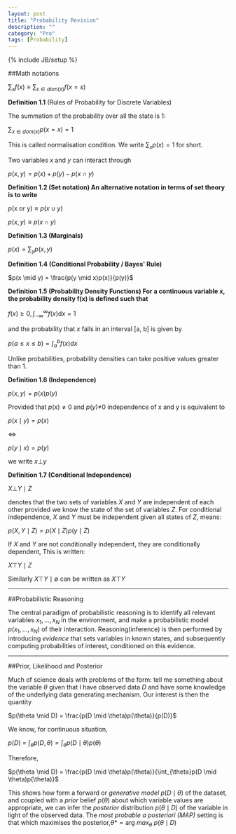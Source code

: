 ```yaml
---
layout: post
title: "Probability Revision"
description: ""
category: "Pro"
tags: [Probability]
---
```

{% include JB/setup %}

<!--more-->

##Math notations

$\sum_x f(x) \equiv \sum_{s \in dom(x)} f(x = s)$


**Definition 1.1** (Rules of Probability for Discrete Variables)

The summation of the probability over all the state is 1:

$\sum_{x \in dom(x)} p(x = x) = 1$

This is called normalisation condition. We write $\sum_x p(x) = 1$ for short.

Two variables $x$ and $y$ can interact through

$p(x, y) = p(x) + p(y) - p(x \cap y)$


**Definition 1.2 (Set notation) An alternative notation in terms of set theory is to write**

$p(\text{x or y}) \equiv p(x \cup y)$

$p(x, y) \equiv p(x \cap y)$

**Definition 1.3 (Marginals)**

$p(x) = \sum_y p(x, y)$

**Definition 1.4 (Conditional Probability / Bayes' Rule)**

$p(x \mid y) = \frac{p(y \mid x)p(x)}{p(y)}$

**Definition 1.5 (Probability Density Functions) For a continuous variable x, the probability density f(x) is defined
such that**

$f(x) \geq 0, \int_{-\infty}^\infty f(x) \mathrm{d}x = 1$

and the probability that $x$ falls in an interval [a, b] is given by

$p(a \leq x \leq b) = \int_a^b f(x) \mathrm{d}x$

Unlike probabilities, probability densities can take positive values greater than 1.

**Definition 1.6 (Independence)**

$p(x, y) = p(x)p(y)$

Provided that $p(x) \neq \text{0 and }p(y) \neq$0 independence of x and y is equivalent to

$p(x \mid y) = p(x)$

$\Leftrightarrow$

$p(y \mid x) = p(y)$

we write $x \bot y$

**Definition 1.7 (Conditional Independence)**

$X \bot Y \mid Z$

denotes that the two sets of variables $X$ and $Y$ are independent of each other provided we know the state of the set
of variables $Z$. For conditional independence, $X$ and $Y$ must be independent given all states of $Z$, means:

$p(X, Y \mid Z) = p(X \mid Z)p(y \mid Z)$

If $X$ and $Y$ are not conditionally independent, they are conditionally dependent, This is written:

$X \top Y \mid Z$

Similarly $X \top Y \mid \emptyset$ can be written as $X \top Y$

---

##Probabilistic Reasoning

The central paradigm of probabilistic reasoning is to identify all relevant variables $x_1, \dots, x_N$ in the 
environment, and make a probabilistic model $p(x_1, \dots, x_N)$ of their interaction. Reasoning(inference) is then 
performed by introducing *evidence* that sets variables in known states, and subsequently computing probabilities
of interest, conditioned on this evidence. 

---

##Prior, Likelihood and Posterior

Much of science deals with problems of the form: tell me something about the variable $\theta$ given that 
I have observed data $D$ and have some knowledge of the underlying data generating mechanism. Our interest is 
then the quantity

$p(\theta \mid D) = \frac{p(D \mid \theta)p(\theta)}{p(D)}$

We know, for continuous situation, 

$p(D)$ = $\int_{\theta} p(D, \theta) = \int_{\theta} p(D \mid \theta)p(\theta)$

Therefore,

$p(\theta \mid D) = \frac{p(D \mid \theta)p(\theta)}{\int_{\theta}p(D \mid \theta)p(\theta)}$

This shows how form a forward or *generative model* $p(D \mid \theta)$ of the dataset, and coupled with a *prior* belief
$p(\theta)$ about which variable values are appropriate, we can infer the *posterior* distribution $p(\theta \mid D)$
of the variable in light of the observed data. The *most probable a posteriori (MAP)* setting is that which maximises
the posterior,$\theta{\ast} = \text{arg }max_{\theta}$ $p(\theta \mid D)$
